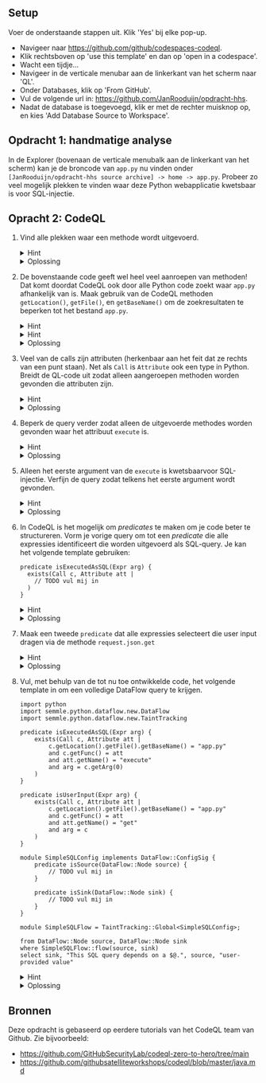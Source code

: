 ## Setup
Voer de onderstaande stappen uit. Klik 'Yes' bij elke pop-up.
- Navigeer naar https://github.com/github/codespaces-codeql.
- Klik rechtsboven op 'use this template' en dan op 'open in a codespace'.
- Wacht een tijdje...
- Navigeer in de verticale menubar aan de linkerkant van het scherm naar 'QL'.
- Onder Databases, klik op 'From GitHub'.
- Vul de volgende url in: https://github.com/JanRooduijn/opdracht-hhs.
- Nadat de database is toegevoegd, klik er met de rechter muisknop op, en kies 'Add Database Source to Workspace'.

## Opdracht 1: handmatige analyse
In de Explorer (bovenaan de verticale menubalk aan de linkerkant van het scherm) kan je de broncode van `app.py` nu vinden onder `[JanRooduijn/opdracht-hhs source archive] -> home -> app.py`. Probeer zo veel mogelijk plekken te vinden waar deze Python webapplicatie kwetsbaar is voor SQL-injectie. 

## Opracht 2: CodeQL


1. Vind alle plekken waar een methode wordt uitgevoerd.
    <details>
    <summary>Hint</summary>

    - Het type van een Python methode in CodeQL is `Call`.

    </details>
    <details>
    <summary>Oplossing</summary>

    ```ql
    import python

    from Call c 
    select c
    ```
    </details>

1. De bovenstaande code geeft wel heel veel aanroepen van methoden! Dat komt doordat CodeQL ook door alle Python code zoekt waar `app.py` afhankelijk van is. Maak gebruik van de CodeQL methoden `getLocation()`, `getFile()`, en `getBaseName()` om de zoekresultaten te beperken tot het bestand `app.py`. 
    <details>
    <summary>Hint</summary>

    - De juiste volgorde van het aanroepen van de genoemde methoden is `c.getLocation().getFile().getBaseName()`.

    </details>
    <details>
    <summary>Hint</summary>

    - Om je te beperken tot bepaalde calls kan je de `where` clausule gebruiken.

    </details>
    <details>
    <summary>Oplossing</summary>


    ```ql
    import python

    from Call c 
    where c.getLocation().getFile().getBaseName() = "app.py"
    select c
    ```
    </details>

1. Veel van de calls zijn attributen (herkenbaar aan het feit dat ze rechts van een punt staan). Net als `Call` is `Attribute` ook een type in Python. Breidt de QL-code uit zodat alleen aangeroepen methoden worden gevonden die attributen zijn.
    <details>
    <summary>Hint</summary>

    - Het is niet de call `c` zelf die een attribuut is, maar de functie die door deze call wordt aangeroepen. Die functie kan je vinden door middel van `c.getFunc()`.

    </details>
    <details>
    <summary>Oplossing</summary>

    ```ql
    import python

    from Call c, Attribute att

    where c.getLocation().getFile().getBaseName() = "app.py"
    and c.getFunc() = att
    select c
    ```
    </details>

1. Beperk de query verder zodat alleen de uitgevoerde methodes worden gevonden waar het attribuut `execute` is. 
    <details>
    <summary>Hint</summary>

    - Gebruik de methode `getName()` van de `Attribute` class.
    </details>
    <details>
    <summary>Oplossing</summary>

    ```ql
    import python

    from Call c, Attribute att

    where c.getLocation().getFile().getBaseName() = "app.py"
    and c.getFunc() = att
    and att.getName() = "execute"
    select c, att.getName()
    ```
    </details>

1. Alleen het eerste argument van de `execute` is kwetsbaarvoor SQL-injectie. Verfijn de query zodat telkens het eerste argument wordt gevonden. 

    <details>
    <summary>Hint</summary>

    - De methode `Call.getArg(int i)` geeft het argument met index `i`. 
    </details>
    <details>
    <summary>Oplossing</summary>

    ```ql
   import python

    from Call c, Attribute att
    where c.getLocation().getFile().getBaseName() = "app.py"
    and c.getFunc() = att
    and att.getName() = "execute"
    select att.getName(), c.getArg(0)

    ```
    </details>

 1. In CodeQL is het mogelijk om _predicates_ te maken om je code beter te structureren. Vorm je vorige query om tot een _predicate_ die alle expressies identificeert die worden uitgevoerd als SQL-query. Je kan het volgende template gebruiken:
    ```ql
    predicate isExecutedAsSQL(Expr arg) {
      exists(Call c, Attribute att |
        // TODO vul mij in
      )
    }
    ```
    <details>
    <summary>Hint</summary>

    - Kopieer alles onder `where` in de vorige query
    </details>
    <details>
    <summary>Oplossing</summary>

    ```ql
    import python
    predicate isExecutedAsSQL(Expr arg) {
        exists(Call c, Attribute att |
            c.getLocation().getFile().getBaseName() = "app.py"
            and c.getFunc() = att
            and att.getName() = "execute"
            and arg = c.getArg(0)
        )
    }    
    ```
    </details>

1. Maak een tweede `predicate` dat alle expressies selecteert die user input dragen via de methode `request.json.get`

    <details>
    <summary>Hint</summary>

    - Gebruik de vorige query, maar selecteer nu de hele call in plaats van slechts het eerste argument.
    </details>
    <details>
    <summary>Oplossing</summary>

    ```ql
    predicate isUserInput(Expr arg) {
        exists(Call c, Attribute att |
            c.getLocation().getFile().getBaseName() = "app.py"
            and c.getFunc() = att
            and att.getName() = "get"
            and arg = c
        )
    }
    ```
    </details>

1. Vul, met behulp van de tot nu toe ontwikkelde code, het volgende template in om een volledige DataFlow query te krijgen. 
    ```ql
    import python
    import semmle.python.dataflow.new.DataFlow
    import semmle.python.dataflow.new.TaintTracking

    predicate isExecutedAsSQL(Expr arg) {
        exists(Call c, Attribute att |
            c.getLocation().getFile().getBaseName() = "app.py"
            and c.getFunc() = att
            and att.getName() = "execute"
            and arg = c.getArg(0)
        )
    }

    predicate isUserInput(Expr arg) {
        exists(Call c, Attribute att |
            c.getLocation().getFile().getBaseName() = "app.py"
            and c.getFunc() = att
            and att.getName() = "get"
            and arg = c
        )
    }

    module SimpleSQLConfig implements DataFlow::ConfigSig {
        predicate isSource(DataFlow::Node source) {
            // TODO vul mij in 
        }

        predicate isSink(DataFlow::Node sink) {
            // TODO vul mij in
        }
    }

    module SimpleSQLFlow = TaintTracking::Global<SimpleSQLConfig>;

    from DataFlow::Node source, DataFlow::Node sink
    where SimpleSQLFlow::flow(source, sink)
    select sink, "This SQL query depends on a $@.", source, "user-provided value"
    ```
    <details>
    <summary>Hint</summary>

    - Gebruik `Node.asExpr()`
    </details>
    
    <details>
    <summary>Oplossing</summary>
    
    ```ql
    import python
    import semmle.python.dataflow.new.DataFlow
    import semmle.python.dataflow.new.TaintTracking

    predicate isExecutedAsSQL(Expr arg) {
        exists(Call c, Attribute att |
            c.getLocation().getFile().getBaseName() = "app.py"
            and c.getFunc() = att
            and att.getName() = "execute"
            and arg = c.getArg(0)
        )
    }

    predicate isUserInput(Expr arg) {
        exists(Call c, Attribute att |
            c.getLocation().getFile().getBaseName() = "app.py"
            and c.getFunc() = att
            and att.getName() = "get"
            and arg = c
        )
    }

    module SimpleSQLConfig implements DataFlow::ConfigSig {
        predicate isSource(DataFlow::Node source) {
            isUserInput(source.asExpr())
        }

        predicate isSink(DataFlow::Node sink) {
            isExecutedAsSQL(sink.asExpr())
        }
    }

    module SimpleSQLFlow = TaintTracking::Global<SimpleSQLConfig>;

    from DataFlow::Node source, DataFlow::Node sink
    where SimpleSQLFlow::flow(source, sink)
    select sink, "This SQL query depends on a $@.", source, "user-provided value"
    ```
    </details>

## Bronnen
Deze opdracht is gebaseerd op eerdere tutorials van het CodeQL team van Github. Zie bijvoorbeeld:
- https://github.com/GitHubSecurityLab/codeql-zero-to-hero/tree/main
- https://github.com/githubsatelliteworkshops/codeql/blob/master/java.md
